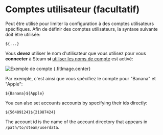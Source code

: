 # Comptes utilisateur (facultatif)

Peut être utilisé pour limiter la configuration à des comptes utilisateurs spécifiques. Afin de définir des comptes utilisateurs, la syntaxe suivante doit être utilisée:
```
${...}
```
Vous **devez** utiliser le nom d'utilisateur que vous utilisez pour vous **connecter** à Steam **si** [utiliser les noms de compte](#what-does-use-account-credentials-do) est activé:

![Exemple de compte](../../../assets/images/user-account-example.png) {.fitImage.center}

Par exemple, c'est ainsi que vous spécifiez le compte pour "Banana" et "Apple":

```
${Banana}${Apple}
```

You can also set accounts accounts by specifying their ids directly:

```
${56489124}${21987424}
```

The account id is the name of the account directory that appears in `/path/to/steam/userdata`.
